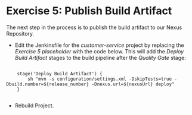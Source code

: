 # Exercise 5: Publish Build Artifact
The next step in the process is to publish the build artifact to our Nexus Repository.

* Edit the Jenkinsfile for the *customer-service* project by replacing the *Exercise 5 placeholder*  with the code below. 
  This will add the *Deploy Build Artifact* stages to the build pipeline after the *Quality Gate* stage:

```
	
	stage('Deploy Build Artifact') { 
		sh "mvn -s configuration/settings.xml -DskipTests=true -Dbuild.number=${release_number} -Dnexus.url=${nexusUrl} deploy"	 
	}
	

```

* Rebuild Project.